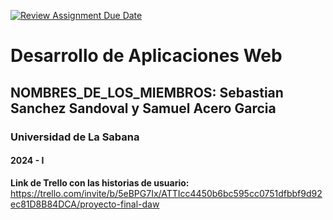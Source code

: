 [![Review Assignment Due Date](https://classroom.github.com/assets/deadline-readme-button-24ddc0f5d75046c5622901739e7c5dd533143b0c8e959d652212380cedb1ea36.svg)](https://classroom.github.com/a/-RuUZzT-)
# Desarrollo de Aplicaciones Web
## NOMBRES_DE_LOS_MIEMBROS: Sebastian Sanchez Sandoval y Samuel Acero Garcia
### Universidad de La Sabana
#### 2024 - I


**Link de Trello con las historias de usuario:** https://trello.com/invite/b/5eBPG7Ix/ATTIcc4450b6bc595cc0751dfbbf9d92ec81D8B84DCA/proyecto-final-daw
